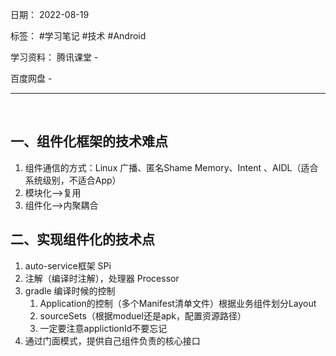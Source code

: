 日期： 2022-08-19

标签： #学习笔记 #技术 #Android 

学习资料： 
腾讯课堂 - 

百度网盘 - 

---
<br>

## 一、组件化框架的技术难点
1. 组件通信的方式：Linux 广播、匿名Shame Memory、Intent 、AIDL（适合系统级别，不适合App）
2. 模块化-->复用
3. 组件化-->内聚耦合


## 二、实现组件化的技术点
1. auto-service框架 SPi
2. 注解（编译时注解），处理器 Processor
3. gradle 编译时候的控制
	1. Application的控制（多个Manifest清单文件）根据业务组件划分Layout
	2. sourceSets（根据moduel还是apk，配置资源路径）
	3. 一定要注意applictionId不要忘记
4. 通过门面模式，提供自己组件负责的核心接口
